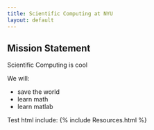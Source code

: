 ```yaml
---
title: Scientific Computing at NYU
layout: default
---
```

## Mission Statement

Scientific Computing is cool

We will:

- save the world
- learn math
- learn matlab

Test html include:
{% include Resources.html %}

